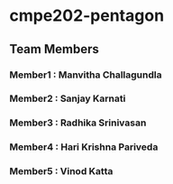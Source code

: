 # cmpe202-pentagon
## Team Members
### Member1 : Manvitha Challagundla
### Member2 : Sanjay Karnati
### Member3 : Radhika Srinivasan
### Member4 : Hari Krishna Pariveda
### Member5 : Vinod Katta

